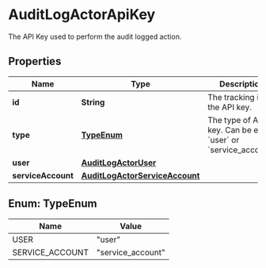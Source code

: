 

# AuditLogActorApiKey

The API Key used to perform the audit logged action.

## Properties

| Name | Type | Description | Notes |
|------------ | ------------- | ------------- | -------------|
|**id** | **String** | The tracking id of the API key. |  [optional] |
|**type** | [**TypeEnum**](#TypeEnum) | The type of API key. Can be either &#x60;user&#x60; or &#x60;service_account&#x60;. |  [optional] |
|**user** | [**AuditLogActorUser**](AuditLogActorUser.md) |  |  [optional] |
|**serviceAccount** | [**AuditLogActorServiceAccount**](AuditLogActorServiceAccount.md) |  |  [optional] |



## Enum: TypeEnum

| Name | Value |
|---- | -----|
| USER | &quot;user&quot; |
| SERVICE_ACCOUNT | &quot;service_account&quot; |



